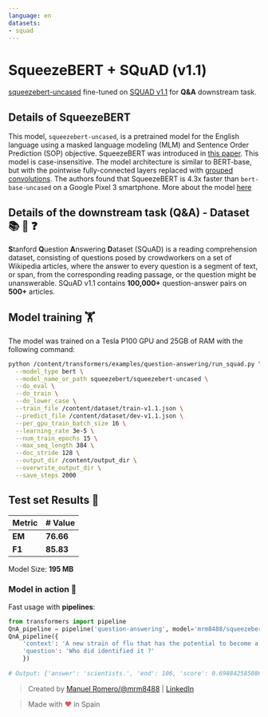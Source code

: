 ```yaml
---
language: en
datasets:
- squad
---
```


# SqueezeBERT + SQuAD (v1.1)

[squeezebert-uncased](https://huggingface.co/squeezebert/squeezebert-uncased) fine-tuned on [SQUAD v1.1](https://rajpurkar.github.io/SQuAD-explorer/explore/1.1/dev/) for **Q&A** downstream task.

## Details of SqueezeBERT

This model, `squeezebert-uncased`, is a pretrained model for the English language using a masked language modeling (MLM) and Sentence Order Prediction (SOP) objective.
SqueezeBERT was introduced in [this paper](https://arxiv.org/abs/2006.11316). This model is case-insensitive. The model architecture is similar to BERT-base, but with the pointwise fully-connected layers replaced with [grouped convolutions](https://blog.yani.io/filter-group-tutorial/).
The authors found that SqueezeBERT is 4.3x faster than `bert-base-uncased` on a Google Pixel 3 smartphone.
More about the model [here](https://arxiv.org/abs/2004.02984)

## Details of the downstream task (Q&A) - Dataset 📚 🧐 ❓

**S**tanford **Q**uestion **A**nswering **D**ataset (SQuAD) is a reading comprehension dataset, consisting of questions posed by crowdworkers on a set of Wikipedia articles, where the answer to every question is a segment of text, or span, from the corresponding reading passage, or the question might be unanswerable.
SQuAD v1.1 contains **100,000+** question-answer pairs on **500+** articles.

## Model training 🏋️‍

The model was trained on a Tesla P100 GPU and 25GB of RAM with the following command:

```bash
python /content/transformers/examples/question-answering/run_squad.py \
  --model_type bert \
  --model_name_or_path squeezebert/squeezebert-uncased \
  --do_eval \
  --do_train \
  --do_lower_case \
  --train_file /content/dataset/train-v1.1.json \
  --predict_file /content/dataset/dev-v1.1.json \
  --per_gpu_train_batch_size 16 \
  --learning_rate 3e-5 \
  --num_train_epochs 15 \
  --max_seq_length 384 \
  --doc_stride 128 \
  --output_dir /content/output_dir \
  --overwrite_output_dir \
  --save_steps 2000
```

## Test set Results 🧾

| Metric | # Value   |
| ------ | --------- |
| **EM** | **76.66** |
| **F1** | **85.83** |

Model Size: **195 MB** 

### Model in action 🚀

Fast usage with **pipelines**:

```python
from transformers import pipeline
QnA_pipeline = pipeline('question-answering', model='mrm8488/squeezebert-finetuned-squadv1')
QnA_pipeline({
    'context': 'A new strain of flu that has the potential to become a pandemic has been identified in China by scientists.',
    'question': 'Who did identified it ?'
    })
    
# Output: {'answer': 'scientists.', 'end': 106, 'score': 0.6988425850868225, 'start': 96}
```

> Created by [Manuel Romero/@mrm8488](https://twitter.com/mrm8488) | [LinkedIn](https://www.linkedin.com/in/manuel-romero-cs/)

> Made with <span style="color: #e25555;">&hearts;</span> in Spain
